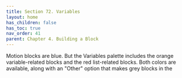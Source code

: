 ```yaml
---
title: Section 72. Variables
layout: home
has_children: false
has_toc: true
nav_order: 41
parent: Chapter 4. Building a Block
---
```


Motion blocks are blue. But the Variables palette includes the orange
variable-related blocks and the red list-related blocks. Both colors are
available, along with an "Other" option that makes grey blocks in the

